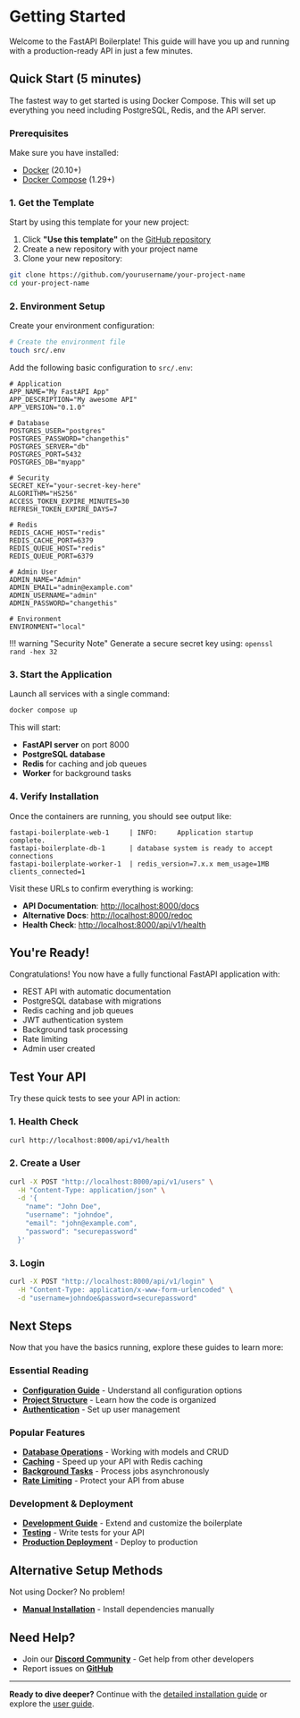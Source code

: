 # Getting Started

Welcome to the FastAPI Boilerplate! This guide will have you up and running with a production-ready API in just a few minutes.

## Quick Start (5 minutes)

The fastest way to get started is using Docker Compose. This will set up everything you need including PostgreSQL, Redis, and the API server.

### Prerequisites

Make sure you have installed:

- [Docker](https://docs.docker.com/get-docker/) (20.10+)
- [Docker Compose](https://docs.docker.com/compose/install/) (1.29+)

### 1. Get the Template

Start by using this template for your new project:

1. Click **"Use this template"** on the [GitHub repository](https://github.com/benavlabs/fastapi-boilerplate)
2. Create a new repository with your project name
3. Clone your new repository:

```bash
git clone https://github.com/yourusername/your-project-name
cd your-project-name
```

### 2. Environment Setup

Create your environment configuration:

```bash
# Create the environment file
touch src/.env
```

Add the following basic configuration to `src/.env`:

```env
# Application
APP_NAME="My FastAPI App"
APP_DESCRIPTION="My awesome API"
APP_VERSION="0.1.0"

# Database
POSTGRES_USER="postgres"
POSTGRES_PASSWORD="changethis"
POSTGRES_SERVER="db"
POSTGRES_PORT=5432
POSTGRES_DB="myapp"

# Security
SECRET_KEY="your-secret-key-here"
ALGORITHM="HS256"
ACCESS_TOKEN_EXPIRE_MINUTES=30
REFRESH_TOKEN_EXPIRE_DAYS=7

# Redis
REDIS_CACHE_HOST="redis"
REDIS_CACHE_PORT=6379
REDIS_QUEUE_HOST="redis"
REDIS_QUEUE_PORT=6379

# Admin User
ADMIN_NAME="Admin"
ADMIN_EMAIL="admin@example.com"
ADMIN_USERNAME="admin"
ADMIN_PASSWORD="changethis"

# Environment
ENVIRONMENT="local"
```

!!! warning "Security Note"
    Generate a secure secret key using: `openssl rand -hex 32`

### 3. Start the Application

Launch all services with a single command:

```bash
docker compose up
```

This will start:
- **FastAPI server** on port 8000
- **PostgreSQL database** 
- **Redis** for caching and job queues
- **Worker** for background tasks

### 4. Verify Installation

Once the containers are running, you should see output like:

```
fastapi-boilerplate-web-1     | INFO:     Application startup complete.
fastapi-boilerplate-db-1      | database system is ready to accept connections
fastapi-boilerplate-worker-1  | redis_version=7.x.x mem_usage=1MB clients_connected=1
```

Visit these URLs to confirm everything is working:

- **API Documentation**: [http://localhost:8000/docs](http://localhost:8000/docs)
- **Alternative Docs**: [http://localhost:8000/redoc](http://localhost:8000/redoc)
- **Health Check**: [http://localhost:8000/api/v1/health](http://localhost:8000/api/v1/health)

## You're Ready!

Congratulations! You now have a fully functional FastAPI application with:

- REST API with automatic documentation
- PostgreSQL database with migrations
- Redis caching and job queues
- JWT authentication system
- Background task processing
- Rate limiting
- Admin user created

## Test Your API

Try these quick tests to see your API in action:

### 1. Health Check
```bash
curl http://localhost:8000/api/v1/health
```

### 2. Create a User
```bash
curl -X POST "http://localhost:8000/api/v1/users" \
  -H "Content-Type: application/json" \
  -d '{
    "name": "John Doe",
    "username": "johndoe",
    "email": "john@example.com",
    "password": "securepassword"
  }'
```

### 3. Login
```bash
curl -X POST "http://localhost:8000/api/v1/login" \
  -H "Content-Type: application/x-www-form-urlencoded" \
  -d "username=johndoe&password=securepassword"
```

## Next Steps

Now that you have the basics running, explore these guides to learn more:

### Essential Reading
- **[Configuration Guide](configuration.md)** - Understand all configuration options
- **[Project Structure](../user-guide/project-structure.md)** - Learn how the code is organized
- **[Authentication](../user-guide/authentication/index.md)** - Set up user management

### Popular Features
- **[Database Operations](../user-guide/database/index.md)** - Working with models and CRUD
- **[Caching](../user-guide/caching/index.md)** - Speed up your API with Redis caching
- **[Background Tasks](../user-guide/background-tasks/index.md)** - Process jobs asynchronously
- **[Rate Limiting](../user-guide/rate-limiting/index.md)** - Protect your API from abuse

### Development & Deployment
- **[Development Guide](../user-guide/development.md)** - Extend and customize the boilerplate
- **[Testing](../user-guide/testing.md)** - Write tests for your API
- **[Production Deployment](../user-guide/production.md)** - Deploy to production

## Alternative Setup Methods

Not using Docker? No problem!

- **[Manual Installation](installation.md)** - Install dependencies manually

## Need Help?

- Join our **[Discord Community](../community.md)** - Get help from other developers
- Report issues on **[GitHub](https://github.com/benavlabs/fastapi-boilerplate/issues)**

---

**Ready to dive deeper?** Continue with the [detailed installation guide](installation.md) or explore the [user guide](../user-guide/index.md). 